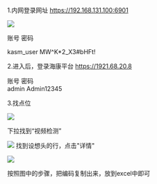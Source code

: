 1.内网登录网址  https://192.168.131.100:6901

![](https://github-do.panbaidu.cn//https://raw.githubusercontent.com/sun-qiao/img/master/202203/13154310.png)

账号  密码

kasm_user
MW^K*2_X3#bHFt!


2.进入后，登录海康平台  https://1921.68.20.8

账号  密码  
admin
Admin12345


3.找点位

![](https://github-do.panbaidu.cn//https://raw.githubusercontent.com/sun-qiao/img/master/202203/13154605.jpg)

下拉找到“视频检测”

![](https://github-do.panbaidu.cn//https://raw.githubusercontent.com/sun-qiao/img/master/202203/13154742.jpg)
找到设想头的行，点击"详情"

![](https://github-do.panbaidu.cn//https://raw.githubusercontent.com/sun-qiao/img/master/202203/13155237.png)

按照图中的步骤，把编码复制出来，放到excel中即可

